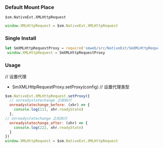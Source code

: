 ### Default Mount Place
`$sm.NativeExt.XMLHttpRequest`
```javascript
window.XMLHttpRequest = $sm.NativeExt.XMLHttpRequest
```

### Single Install
```javascript
let SmXMLHttpRequestProxy = require('smweb/src/NativeExt/SmXMLHttpRequestProxy')
 window.XMLHttpRequest = SmXMLHttpRequestProxy
```

### Usage

// 设置代理
* SmXMLHttpRequestProxy.setProxy(config) // 设置代理类型
```javascript
$sm.NativeExt.XMLHttpRequest.setProxy({
  // onreadystatechange 之前执行
  onreadystatechange_before: (xhr) => {
    console.log(111, xhr.readyState)
  },
// onreadystatechange 之后执行
  onreadystatechange_after: (xhr) => {
    console.log(222, xhr.readyState)
  }
})
window.XMLHttpRequest = $sm.NativeExt.XMLHttpRequest
```

